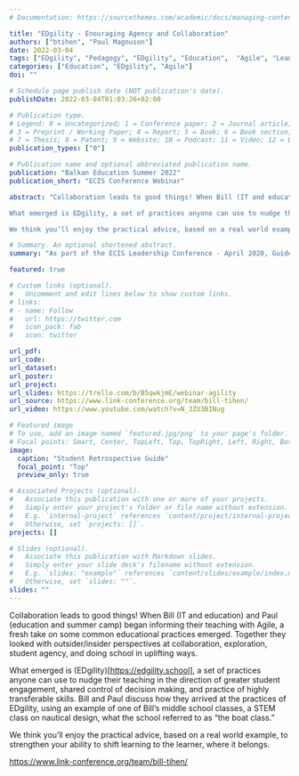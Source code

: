 ```yaml
---
# Documentation: https://sourcethemes.com/academic/docs/managing-content/

title: "EDgility - Enouraging Agency and Collaboration"
authors: ["btihen", "Paul Magnuson"]
date: 2022-03-04
tags: ["EDgility", "Pedagogy", "EDgility", "Education",  "Agile", "Lean", "Life Worthy", "Lifetime Learning", "Social Emotional Learning"]
categories: ["Education", "EDgility", "Agile"]
doi: ""

# Schedule page publish date (NOT publication's date).
publishDate: 2022-03-04T01:03:26+02:00

# Publication type.
# Legend: 0 = Uncategorized; 1 = Conference paper; 2 = Journal article;
# 3 = Preprint / Working Paper; 4 = Report; 5 = Book; 6 = Book section;
# 7 = Thesis; 8 = Patent; 9 = Website; 10 = Podcast; 11 = Video; 12 = Blog; 13 = Traditional Media; 14 = Social Media; 15 = Conference Webinar; 16 = Conference Presentation
publication_types: ["0"]

# Publication name and optional abbreviated publication name.
publication: "Balkan Education Summer 2022"
publication_short: "ECIS Conference Webinar"

abstract: "Collaboration leads to good things! When Bill (IT and education) and Paul (education and summer camp) began informing their teaching with Agile, a fresh take on some common educational practices emerged. Together they looked with outsider/insider perspectives at collaboration, exploration, student agency, and doing school in uplifting ways.

What emerged is EDgility, a set of practices anyone can use to nudge their teaching in the direction of greater student engagement, shared control of decision making, and practice of highly transferable skills. Bill and Paul discuss how they arrived at the practices of EDgility, using an example of one of Bill’s middle school classes, a STEM class on nautical design, what the school referred to as “the boat class.”

We think you’ll enjoy the practical advice, based on a real world example, to strengthen your ability to shift learning to the learner, where it belongs."

# Summary. An optional shortened abstract.
summary: "As part of the ECIS Leadership Conference - April 2020, Guide and Lead Managing Partner, Tim Logan gives an overview of the importance of agility in building schools as life-affirming 21st century organisations."

featured: true

# Custom links (optional).
#   Uncomment and edit lines below to show custom links.
# links:
# - name: Follow
#   url: https://twitter.com
#   icon_pack: fab
#   icon: twitter

url_pdf:
url_code:
url_dataset:
url_poster:
url_project:
url_slides: https://trello.com/b/B5qwkjmE/webinar-agility
url_source: https://www.link-conference.org/team/bill-tihen/
url_video: https://www.youtube.com/watch?v=N_3ZU3BINug

# Featured image
# To use, add an image named `featured.jpg/png` to your page's folder.
# Focal points: Smart, Center, TopLeft, Top, TopRight, Left, Right, BottomLeft, Bottom, BottomRight.
image:
  caption: "Student Retrospective Guide"
  focal_point: "Top"
  preview_only: true

# Associated Projects (optional).
#   Associate this publication with one or more of your projects.
#   Simply enter your project's folder or file name without extension.
#   E.g. `internal-project` references `content/project/internal-project/index.md`.
#   Otherwise, set `projects: []`.
projects: []

# Slides (optional).
#   Associate this publication with Markdown slides.
#   Simply enter your slide deck's filename without extension.
#   E.g. `slides: "example"` references `content/slides/example/index.md`.
#   Otherwise, set `slides: ""`.
slides: ""
---
```

Collaboration leads to good things! When Bill (IT and education) and Paul (education and summer camp) began informing their teaching with Agile, a fresh take on some common educational practices emerged. Together they looked with outsider/insider perspectives at collaboration, exploration, student agency, and doing school in uplifting ways.

What emerged is (EDgility)[https://edgility.school], a set of practices anyone can use to nudge their teaching in the direction of greater student engagement, shared control of decision making, and practice of highly transferable skills. Bill and Paul discuss how they arrived at the practices of EDgility, using an example of one of Bill’s middle school classes, a STEM class on nautical design, what the school referred to as “the boat class.”

We think you’ll enjoy the practical advice, based on a real world example, to strengthen your ability to shift learning to the learner, where it belongs.

https://www.link-conference.org/team/bill-tihen/
